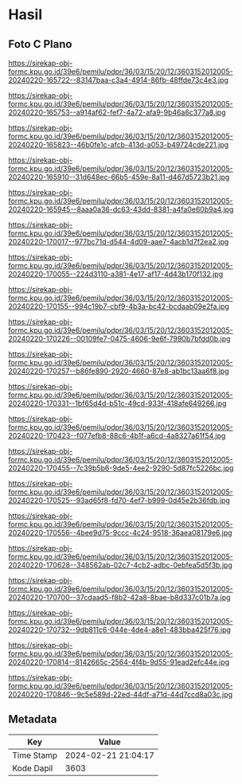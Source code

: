 # Hasil

## Foto C Plano

https://sirekap-obj-formc.kpu.go.id/39e6/pemilu/pdpr/36/03/15/20/12/3603152012005-20240220-165722--83147baa-c3a4-4914-86fb-48ffde73c4e3.jpg

https://sirekap-obj-formc.kpu.go.id/39e6/pemilu/pdpr/36/03/15/20/12/3603152012005-20240220-165753--a914af62-fef7-4a72-afa9-9b46a6c377a8.jpg

https://sirekap-obj-formc.kpu.go.id/39e6/pemilu/pdpr/36/03/15/20/12/3603152012005-20240220-165823--46b0fe1c-afcb-413d-a053-b49724cde221.jpg

https://sirekap-obj-formc.kpu.go.id/39e6/pemilu/pdpr/36/03/15/20/12/3603152012005-20240220-165910--31d648ec-66b5-459e-8a11-d467d5723b21.jpg

https://sirekap-obj-formc.kpu.go.id/39e6/pemilu/pdpr/36/03/15/20/12/3603152012005-20240220-165945--8aaa0a36-dc63-43dd-8381-a4fa0e60b9a4.jpg

https://sirekap-obj-formc.kpu.go.id/39e6/pemilu/pdpr/36/03/15/20/12/3603152012005-20240220-170017--977bc71d-d544-4d09-aae7-4acb1d7f2ea2.jpg

https://sirekap-obj-formc.kpu.go.id/39e6/pemilu/pdpr/36/03/15/20/12/3603152012005-20240220-170055--224d3110-a381-4e17-af17-4d43b170f132.jpg

https://sirekap-obj-formc.kpu.go.id/39e6/pemilu/pdpr/36/03/15/20/12/3603152012005-20240220-170155--994c19b7-cbf9-4b3a-bc42-bcdaab09e2fa.jpg

https://sirekap-obj-formc.kpu.go.id/39e6/pemilu/pdpr/36/03/15/20/12/3603152012005-20240220-170226--00109fe7-0475-4606-9e6f-7990b7bfdd0b.jpg

https://sirekap-obj-formc.kpu.go.id/39e6/pemilu/pdpr/36/03/15/20/12/3603152012005-20240220-170257--b86fe890-2920-4660-87e8-ab1bc13aa6f8.jpg

https://sirekap-obj-formc.kpu.go.id/39e6/pemilu/pdpr/36/03/15/20/12/3603152012005-20240220-170331--1bf65d4d-b51c-49cd-933f-418afe649266.jpg

https://sirekap-obj-formc.kpu.go.id/39e6/pemilu/pdpr/36/03/15/20/12/3603152012005-20240220-170423--f077efb8-88c6-4b1f-a6cd-4a8327a61f54.jpg

https://sirekap-obj-formc.kpu.go.id/39e6/pemilu/pdpr/36/03/15/20/12/3603152012005-20240220-170455--7c39b5b6-9de5-4ee2-9290-5d87fc5226bc.jpg

https://sirekap-obj-formc.kpu.go.id/39e6/pemilu/pdpr/36/03/15/20/12/3603152012005-20240220-170525--93ad65f8-fd70-4ef7-b999-0d45e2b36fdb.jpg

https://sirekap-obj-formc.kpu.go.id/39e6/pemilu/pdpr/36/03/15/20/12/3603152012005-20240220-170556--4bee9d75-9ccc-4c24-9518-36aea08179e6.jpg

https://sirekap-obj-formc.kpu.go.id/39e6/pemilu/pdpr/36/03/15/20/12/3603152012005-20240220-170628--348562ab-02c7-4cb2-adbc-0ebfea5d5f3b.jpg

https://sirekap-obj-formc.kpu.go.id/39e6/pemilu/pdpr/36/03/15/20/12/3603152012005-20240220-170700--37cdaad5-f8b2-42a8-8bae-b8d337c01b7a.jpg

https://sirekap-obj-formc.kpu.go.id/39e6/pemilu/pdpr/36/03/15/20/12/3603152012005-20240220-170732--9db811c6-044e-4de4-a8e1-483bba425f76.jpg

https://sirekap-obj-formc.kpu.go.id/39e6/pemilu/pdpr/36/03/15/20/12/3603152012005-20240220-170814--8142665c-2564-4f4b-9d55-91ead2efc44e.jpg

https://sirekap-obj-formc.kpu.go.id/39e6/pemilu/pdpr/36/03/15/20/12/3603152012005-20240220-170846--9c5e589d-22ed-44df-a71d-44d7ccd8a03c.jpg


## Metadata

| Key        | Value               |
| ---------- | ------------------- |
| Time Stamp | 2024-02-21 21:04:17 |
| Kode Dapil | 3603                |



